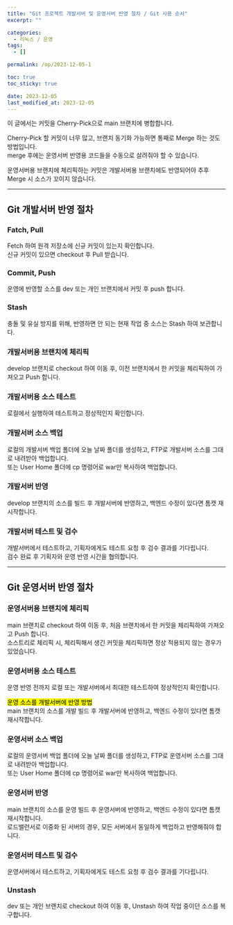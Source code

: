 ```yaml
---
title: "Git 프로젝트 개발서버 및 운영서버 반영 절차 / Git 사용 순서"
excerpt: ""

categories:
  - 리눅스 / 운영
tags:
  - []

permalink: /op/2023-12-05-1

toc: true
toc_sticky: true

date: 2023-12-05
last_modified_at: 2023-12-05
---
```


이 글에서는 커밋을 Cherry-Pick으로 main 브랜치에 병합합니다.

Cherry-Pick 할 커밋이 너무 많고, 브랜치 동기화 가능하면 통째로 Merge 하는 것도 방법입니다.  
merge 후에는 운영서버 반영용 코드들을 수동으로 살려줘야 할 수 있습니다.

운영서버용 브랜치에 체리픽하는 커밋은 개발서버용 브랜치에도 반영되어야 추후 Merge 시 소스가 꼬이지 않습니다.

---

## Git 개발서버 반영 절차

### Fatch, Pull
Fetch 하여 원격 저장소에 신규 커밋이 있는지 확인합니다.  
신규 커밋이 있으면 checkout 후 Pull 받습니다.

### Commit, Push
운영에 반영할 소스를 dev 또는 개인 브랜치에서 커밋 후 push 합니다.

### Stash
충돌 및 유실 방지를 위해, 반영하면 안 되는 현재 작업 중 소스는 Stash 하여 보관합니다.

### 개발서버용 브랜치에 체리픽
develop 브랜치로 checkout 하여 이동 후, 이전 브랜치에서 한 커밋을 체리픽하여 가져오고 Push 합니다.

### 개발서버용 소스 테스트
로컬에서 실행하여 테스트하고 정상적인지 확인합니다.

### 개발서버 소스 백업
로컬의 개발서버 백업 폴더에 오늘 날짜 폴더를 생성하고, FTP로 개발서버 소스를 그대로 내려받아 백업합니다.  
또는 User Home 폴더에 cp 명령어로 war만 복사하여 백업합니다.

### 개발서버 반영
develop 브랜치의 소스를 빌드 후 개발서버에 반영하고, 백엔드 수정이 있다면 톰캣 재시작합니다.

### 개발서버 테스트 및 검수
개발서버에서 테스트하고, 기획자에게도 테스트 요청 후 검수 결과를 기다립니다.  
검수 완료 후 기획자와 운영 반영 시간을 협의합니다.

---

## Git 운영서버 반영 절차

### 운영서버용 브랜치에 체리픽
main 브랜치로 checkout 하여 이동 후, 처음 브랜치에서 한 커밋을 체리픽하여 가져오고 Push 합니다.  
소스트리로 체리픽 시, 체리픽해서 생긴 커밋을 체리픽하면 정상 적용되지 않는 경우가 있었습니다.

### 운영서버용 소스 테스트
운영 반영 전까지 로컬 또는 개발서버에서 최대한 테스트하여 정상적인지 확인합니다.

<mark>운영 소스를 개발서버에 반영 방법</mark>  
main 브랜치의 소스를 개발 빌드 후 개발서버에 반영하고, 백엔드 수정이 있다면 톰캣 재시작합니다.

### 운영서버 소스 백업
로컬의 운영서버 백업 폴더에 오늘 날짜 폴더를 생성하고, FTP로 운영서버 소스를 그대로 내려받아 백업합니다.  
또는 User Home 폴더에 cp 명령어로 war만 복사하여 백업합니다.

### 운영서버 반영
main 브랜치의 소스를 운영 빌드 후 운영서버에 반영하고, 백엔드 수정이 있다면 톰캣 재시작합니다.  
로드밸런서로 이중화 된 서버의 경우, 모든 서버에서 동일하게 백업하고 반영해줘야 합니다.

### 운영서버 테스트 및 검수
운영서버에서 테스트하고, 기획자에게도 테스트 요청 후 검수 결과를 기다립니다.

### Unstash
dev 또는 개인 브랜치로 checkout 하여 이동 후, Unstash 하여 작업 중이던 소스를 복구합니다.